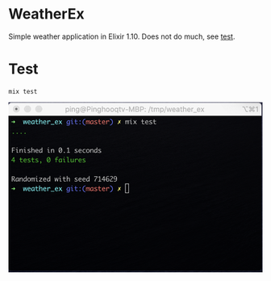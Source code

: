 # WeatherEx
Simple weather application in Elixir 1.10.
Does not do much, see [test](https://github.com/seymores/weather_ex/blob/master/test/weather_ex_test.exs).

# Test

```
mix test
```

![screenshot of test run](/doc/runtest.png)